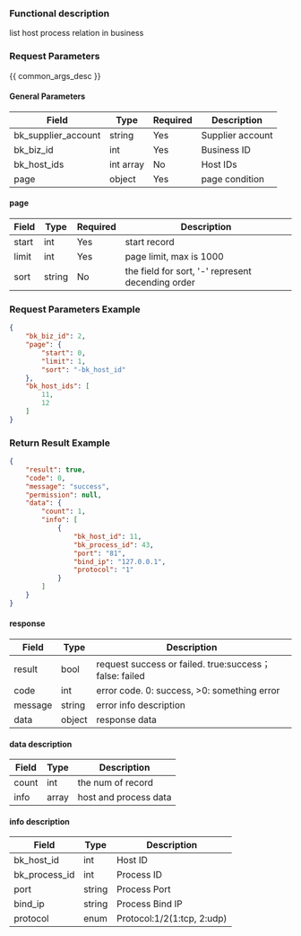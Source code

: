 ### Functional description

list host process relation in business

### Request Parameters

{{ common_args_desc }}

#### General Parameters

| Field               | Type      | Required | Description      |
| ------------------- | --------- | -------- | ---------------- |
| bk_supplier_account | string    | Yes      | Supplier account |
| bk_biz_id           | int       | Yes      | Business ID      |
| bk_host_ids         | int array | No       | Host IDs         |
| page                | object    | Yes      | page condition   |

#### page

| Field | Type   | Required | Description                                       |
| ----- | ------ | -------- | ------------------------------------------------- |
| start | int    | Yes      | start record                                      |
| limit | int    | Yes      | page limit, max is 1000                           |
| sort  | string | No       | the field for sort, '-' represent decending order |

### Request Parameters Example

```json
{
    "bk_biz_id": 2,
    "page": {
        "start": 0,
        "limit": 1,
        "sort": "-bk_host_id"
    },
    "bk_host_ids": [
        11,
        12
    ]
}
```


### Return Result Example

```json
{
    "result": true,
    "code": 0,
    "message": "success",
    "permission": null,
    "data": {
        "count": 1,
        "info": [
            {
                "bk_host_id": 11,
                "bk_process_id": 43,
                "port": "81",
                "bind_ip": "127.0.0.1",
                "protocol": "1"
            }
        ]
    }
}
```

#### response

| Field   | Type   | Description                                            |
| ------- | ------ | ------------------------------------------------------ |
| result  | bool   | request success or failed. true:success；false: failed |
| code    | int    | error code. 0: success, >0: something error            |
| message | string | error info description                                 |
| data    | object | response data                                          |

#### data description

| Field | Type  | Description           |
| ----- | ----- | --------------------- |
| count | int   | the num of record     |
| info  | array | host and process data |

#### info description

| Field         | Type   | Description                |
| ------------- | ------ | -------------------------- |
| bk_host_id    | int    | Host ID                    |
| bk_process_id | int    | Process ID                 |
| port          | string | Process Port               |
| bind_ip       | string | Process Bind IP            |
| protocol      | enum   | Protocol:1/2(1:tcp, 2:udp) |